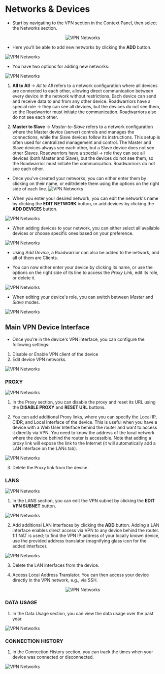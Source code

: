 # Networks & Devices

- Start by navigating to the VPN section in the Context Panel, then select the Networks section.

<p align="center">
  <img src="../../images/vpn/vpn_networks_select.png" alt="VPN Networks">
</p>

- Here you'll be able to add new networks by clicking the **ADD** button.

![VPN Networks](../../images/vpn/vpn_networks.png)

- You have two options for adding new networks:

![VPN Networks](../../images/vpn/vpn_networks_addnetwork.png)

1. **All to All** &rarr; *All to All* refers to a network configuration where all devices are connected to each other, allowing direct communication between every device in the network without restrictions. Each device can send and receive data to and from any other device. Roadwarriors have a special role → they can see all devices, but the devices do not see them, so the Roadwarrior must initiate the communication. Roadwarriors also do not see each other.

2. **Master to Slave** &rarr; *Master-to-Slave* refers to a network configuration where the Master device (server) controls and manages the connections, while the Slave devices follow its instructions. This setup is often used for centralized management and control. The Master and Slave devices always see each other, but a Slave device does not see other Slaves. Roadwarriors have a special → role they can see all devices (both Master and Slave), but the devices do not see them, so the Roadwarrior must initiate the communication. Roadwarriors do not see each other.

- Once you've created your networks, you can either enter them by clicking on their name, or edit/delete them using the options on the right side of each line.
![VPN Networks](../../images/vpn/vpn_networks_select_2.png)

- When you enter your desired network, you can edit the network's name by clicking the **EDIT NETWORK** button, or add devices by clicking the **ADD DEVICES** button.

![VPN Networks](../../images/vpn/vpn_networks_edit.png)

- When adding devices to your network, you can either select all available devices or choose specific ones based on your preference.

![VPN Networks](../../images/vpn/vpn_networks_add-device.png)

- Using *Add Device*, a Roadwarrior can also be added to the network, and all of them are Clients.

- You can now either enter your device by clicking its name, or use the options on the right side of its line to access the *Proxy Link*, edit its role, or delete it.

![VPN Networks](../../images/vpn/vpn_networks_proxy.png)

- When editing your device's role, you can switch between *Master* and *Slave* modes.

![VPN Networks](../../images/vpn/vpn_networks_master-slave.png)

## Main VPN Device Interface 

- Once you're in the device's VPN interface, you can configure the following settings:

1. Disable or Enable VPN client of the device
2. Edit device VPN networks.

![VPN Networks](../../images/vpn/vpn_device_edit-networks.png)

### PROXY

![VPN Networks](../../images/vpn/vpn_device_online.png)

1. In the Proxy section, you can disable the proxy and reset its URL using the **DISABLE PROXY** and **RESET URL** buttons.

2. You can add additional Proxy links, where you can specify the Local IP, CIDR, and Local Interface of the device. This is useful when you have a device with a Web User Interface behind the router and want to access it directly via VPN. You need to know the address of the local network where the device behind the router is accessible. Note that adding a proxy link will expose the link to the Internet (it will automatically add a LAN interface on the LANs tab).

![VPN Networks](../../images/vpn/vpn_device-proxy_add.png)

3. Delete the Proxy link from the device.

### LANS

![VPN Networks](../../images/vpn/vpn_device_lans.png)

1. In the LANS section, you can edit the VPN subnet by clicking the **EDIT VPN SUBNET** button.

![VPN Networks](../../images/vpn/vpn_device_lans_edit-subnet.png)

2. Add additional LAN interfaces by clicking the **ADD** button. Adding a LAN interface enables direct access via VPN to any device behind the router. 1:1 NAT is used; to find the VPN IP address of your locally known device, use the provided address translator (magnifying glass icon for the added interface).

![VPN Networks](../../images/vpn/vpn_device_lans_add-lan-interface.png)

3. Delete the LAN interfaces from the device.

4. Access Local Address Translator. You can then access your device directly in the VPN network, e.g., via SSH.

<p align="center">
  <img src="../../images/vpn/vpn_device-lans-access.png" alt="VPN Networks">
</p>

### DATA USAGE

1. In the Data Usage section, you can view the data usage over the past year.

![VPN Networks](../../images/vpn/vpn_device_data-usage.png)

### CONNECTION HISTORY

1. In the Connection History section, you can track the times when your device was connected or disconnected.

![VPN Networks](../../images/vpn/vpn_device_connection-history.png)
